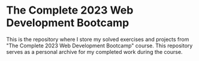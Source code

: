 ﻿# The Complete 2023 Web Development Bootcamp

This is the repository where I store my solved exercises and projects from "The Complete 2023 Web Development Bootcamp" course. This repository serves as a personal archive for my completed work during the course.

